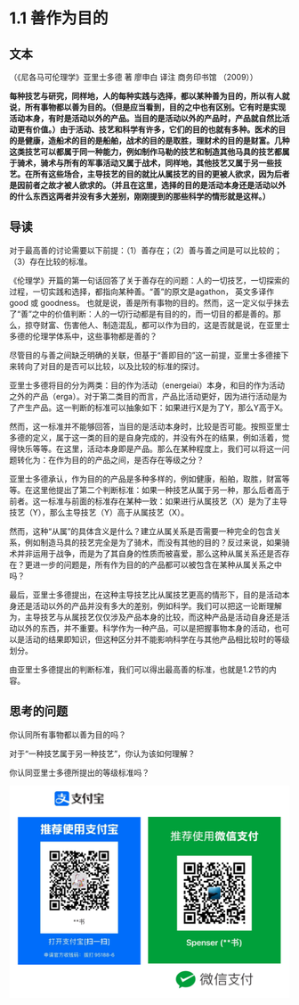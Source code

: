 # 1.1 善作为目的

## 文本

（《尼各马可伦理学》亚里士多德 著 廖申白 译注 商务印书馆 （2009））

**每种技艺与研究，同样地，人的每种实践与选择，都以某种善为目的，所以有人就说，所有事物都以善为目的。（但是应当看到，目的之中也有区别。它有时是实现活动本身，有时是活动以外的产品。当目的是活动以外的产品时，产品就自然比活动更有价值。）由于活动、技艺和科学有许多，它们的目的也就有多种。医术的目的是健康，造船术的目的是船舶，战术的目的是取胜，理财术的目的是财富。几种这类技艺可以都属于同一种能力，例如制作马勒的技艺和制造其他马具的技艺都属于骑术，骑术与所有的军事活动又属于战术，同样地，其他技艺又属于另一些技艺。在所有这些场合，主导技艺的目的就比从属技艺的目的更被人欲求，因为后者是因前者之故才被人欲求的。（并且在这里，选择的目的是活动本身还是活动以外的什么东西这两者并没有多大差别，刚刚提到的那些科学的情形就是这样。）**

## 导读

对于最高善的讨论需要以下前提：（1）善存在；（2）善与善之间是可以比较的；（3）存在比较的标准。

《伦理学》开篇的第一句话回答了关于善存在的问题：人的一切技艺，一切探索的过程，一切实践和选择，都指向某种善。“善”的原文是agathon， 英文多译作good 或 goodness。 也就是说，善是所有事物的目的。然而，这一定义似乎抹去了“善”之中的价值判断：人的一切行动都是有目的的，而一切目的都是善的。那么，掠夺财富、伤害他人、制造混乱，都可以作为目的，这是否就是说，在亚里士多德的伦理学体系中，这些事物都是善的？

尽管目的与善之间缺乏明确的关联，但基于“善即目的”这一前提，亚里士多德接下来转向了对目的是否可以比较，以及比较的标准的探讨。

亚里士多德将目的分为两类：目的作为活动（energeiai）本身，和目的作为活动之外的产品（erga）。对于第二类目的而言，产品比活动更好，因为进行活动是为了产生产品。这一判断的标准可以抽象如下：如果进行X是为了Y，那么Y高于X。

然而，这一标准并不能够回答，当目的是活动本身时，比较是否可能。按照亚里士多德的定义，属于这一类的目的是自身完成的，并没有外在的结果，例如活着，觉得快乐等等。在这里，活动本身即是产品。那么在某种程度上，我们可以将这一问题转化为：在作为目的的产品之间，是否存在等级之分？

亚里士多德承认，作为目的的产品是多种多样的，例如健康，船舶，取胜，财富等等。在这里他提出了第二个判断标准：如果一种技艺从属于另一种，那么后者高于前者。这一标准与前面的标准存在某种一致：如果进行从属技艺（X）是为了主导技艺（Y），那么主导技艺（Y）高于从属技艺（X）。

然而，这种“从属”的具体含义是什么？建立从属关系是否需要一种完全的包含关系，例如制造马具的技艺完全是为了骑术，而没有其他的目的？反过来说，如果骑术并非运用于战争，而是为了其自身的性质而被喜爱，那么这种从属关系还是否存在？更进一步的问题是，所有作为目的的产品都可以被包含在某种从属关系之中吗？

最后，亚里士多德提出，在这种主导技艺比从属技艺更高的情形下，目的是活动本身还是活动以外的产品并没有多大的差别，例如科学。我们可以把这一论断理解为，主导技艺与从属技艺仅仅涉及产品本身的比较，而这种产品是活动自身还是活动以外的东西，并不重要。科学作为一种产品，可以是把握事物本身的活动，也可以是活动的结果即知识，但这种区分并不能影响科学在与其他产品相比较时的等级划分。

由亚里士多德提出的判断标准，我们可以得出最高善的标准，也就是1.2节的内容。

## 思考的问题

你认同所有事物都以善为目的吗？

对于“一种技艺属于另一种技艺”，你认为该如何理解？

你认同亚里士多德所提出的等级标准吗？

![](../.gitbook/assets/qr.png)

